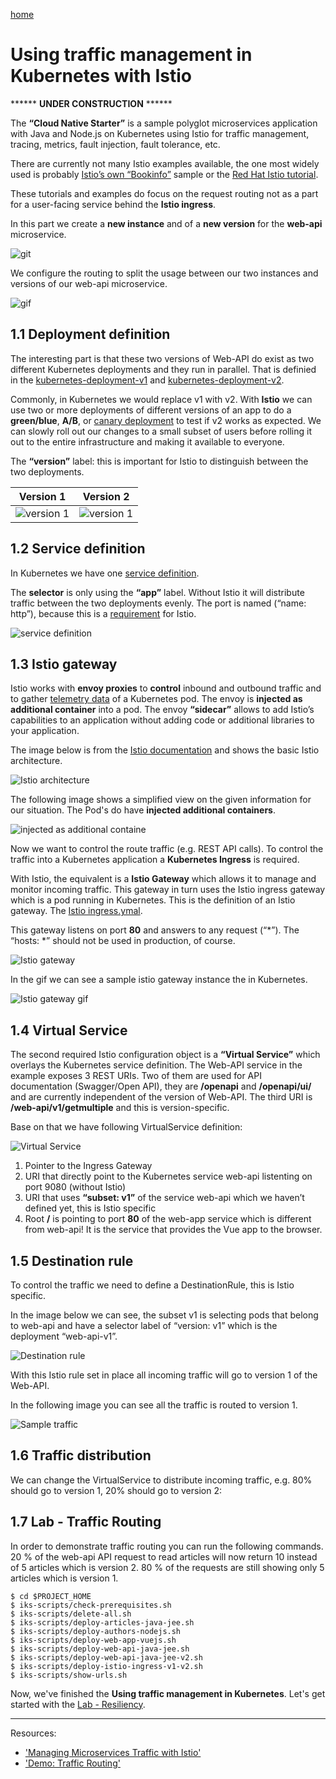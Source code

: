 [home](README.md)
# Using traffic management in Kubernetes with Istio

****** **UNDER CONSTRUCTION** ******

The **“Cloud Native Starter”** is a sample polyglot microservices application with Java and Node.js on Kubernetes using Istio for traffic management, tracing, metrics, fault injection, fault tolerance, etc.

There are currently not many Istio examples available, the one most widely used is probably [Istio’s own “Bookinfo”](https://developer.ibm.com/solutions/container-orchestration-and-deployment/?cm_mmc=Search_Google-_-Developer_IBM+Developer-_-WW_EP-_-%2Bistio_b&cm_mmca1=000019RS&cm_mmca2=10004796&cm_mmca7=9041823&cm_mmca8=aud-396679157191:kwd-448983149697&cm_mmca9=_k_EAIaIQobChMIq_ynq8yi4gIVrDLTCh1T2g9AEAAYASAAEgIVAfD_BwE_k_&cm_mmca10=322762525080&cm_mmca11=b&gclid=EAIaIQobChMIq_ynq8yi4gIVrDLTCh1T2g9AEAAYASAAEgIVAfD_BwE) sample or the [Red Hat Istio tutorial](https://github.com/redhat-developer-demos/istio-tutorial). 

These tutorials and examples do focus on the request routing not as a part for a user-facing service behind the **Istio ingress**.

In this part we create a **new instance** and of a **new version** for the **web-api** microservice.

![git](images/traffic-new-architecture.gif)

We configure the routing to split the usage between our two instances and versions of our web-api microservice.

![gif](images/traffic-routing.gif)

## 1.1 Deployment definition

The interesting part is that these two versions of Web-API do exist as two different Kubernetes deployments and they run in parallel. That is definied in the [kubernetes-deployment-v1](web-api-java-jee/deployment/kubernetes-deployment-v1.yaml) and [kubernetes-deployment-v2](web-api-java-jee/deployment/kubernetes-deployment-v2.yaml).

Commonly, in Kubernetes we would replace v1 with v2. With **Istio** we can use two or more deployments of different versions of an app to do a **green/blue**, **A/B**, or [canary deployment](https://www.ibm.com/cloud/garage/tutorials/use-canary-testing-in-kubernetes-using-istio-toolchain) to test if v2 works as expected. We can slowly roll out our changes to a small subset of users before rolling it out to the entire infrastructure and making it available to everyone. 

 The **“version”** label: this is important for Istio to distinguish between the two deployments. 

| Version 1   |  Version 2    | 
|--- | --- |
| ![version 1](images/traffic-routing-deployment01.png)   |  ![version 1](images/traffic-routing-deployment02.png)    | 

## 1.2 Service definition

In Kubernetes we have one  [service definition](web-api-java-jee/deployment/kubernetes-service.yaml).

 The **selector** is only using the **“app”** label. Without Istio it will distribute traffic between the two deployments evenly. The port is named (“name: http”), because this is a [requirement](https://istio.io/docs/setup/kubernetes/prepare/requirements/) for Istio.

![service definition](images/traffic-routing-deployment03.png)

## 1.3 Istio gateway

Istio works with **envoy proxies** to **control** inbound and outbound traffic and to gather [telemetry data](https://en.wikipedia.org/wiki/Telemetry#Software) of a Kubernetes pod. The envoy is **injected as additional container** into a pod. The envoy **“sidecar”** allows to add Istio’s capabilities to an application without adding code or additional libraries to your application.

The image below is from the [Istio documentation](https://istio.io/docs/concepts/what-is-istio/) and shows the basic Istio architecture.

![Istio architecture](images/traffic-routing-deployment04.png)

The following image shows a simplified view on the given information for our situation. The Pod's do have **injected additional containers**.

![injected as additional containe](images/traffic-routing-deployment05.png)

Now we want to control the  route traffic (e.g. REST API calls). To control the traffic into a Kubernetes application a **Kubernetes Ingress** is required. 

With Istio, the equivalent is a **Istio Gateway** which allows it to manage and monitor incoming traffic. This gateway in turn uses the Istio ingress gateway which is a pod running in Kubernetes. This is the definition of an Istio gateway. The [Istio ingress.ymal](web-api-java-jee/deployment/istio-ingress.yaml).

This gateway listens on port **80** and answers to any request (“*”). The “hosts: *” should not be used in production, of course. 

![Istio gateway](images/traffic-routing-deployment06.png)

In the gif we can see a sample istio gateway instance the in Kubernetes.

![Istio gateway gif](images/traffic-routing-deployment07.gif)

## 1.4 Virtual Service

The second required Istio configuration object is a **“Virtual Service”** which overlays the Kubernetes service definition. The Web-API service in the example exposes 3 REST URIs. Two of them are used for API documentation (Swagger/Open API), they are **/openapi** and **/openapi/ui/** and are currently independent of the version of Web-API. 
The third URI is **/web-api/v1/getmultiple** and this is version-specific. 

Base on that we have following VirtualService definition:

![Virtual Service](images/traffic-routing-deployment08.png)

1. Pointer to the Ingress Gateway
2. URI that directly point to the Kubernetes service web-api listenting on port 9080 (without Istio)
3. URI that uses **“subset: v1”** of the service web-api which we haven’t defined yet, this is Istio specific
4. Root **/** is pointing to port **80** of the web-app service which is different from web-api! It is the service that provides the Vue app to the browser.

## 1.5 Destination rule

To control the traffic we need to define a DestinationRule, this is  Istio specific. 

In the image below we can see, the subset v1 is selecting pods that belong to web-api and have a selector label of “version: v1” which is the deployment “web-api-v1”.

![Destination rule](images/traffic-routing-deployment09.png)

With this Istio rule set in place all incoming traffic will go to version 1 of the Web-API. 

In the following image you can see all the traffic is routed to version 1.

![Sample traffic](images/traffic-routing-deployment10.png)

## 1.6 Traffic distribution

We can change the VirtualService to distribute incoming traffic, e.g. 80% should go to version 1, 20% should go to version 2:






## 1.7 Lab - Traffic Routing

In order to demonstrate traffic routing you can run the following commands. 20 % of the web-api API request to read articles will now return 10 instead of 5 articles which is version 2. 80 % of the requests are still showing only 5 articles which is version 1. 

```
$ cd $PROJECT_HOME
$ iks-scripts/check-prerequisites.sh
$ iks-scripts/delete-all.sh
$ iks-scripts/deploy-articles-java-jee.sh
$ iks-scripts/deploy-authors-nodejs.sh
$ iks-scripts/deploy-web-app-vuejs.sh
$ iks-scripts/deploy-web-api-java-jee.sh
$ iks-scripts/deploy-web-api-java-jee-v2.sh
$ iks-scripts/deploy-istio-ingress-v1-v2.sh
$ iks-scripts/show-urls.sh
```

Now, we've finished the **Using traffic management in Kubernetes**.
Let's get started with the [Lab - Resiliency](05-resiliency.md).

---

Resources:

* ['Managing Microservices Traffic with Istio'](https://haralduebele.blog/2019/03/11/managing-microservices-traffic-with-istio/)
* ['Demo: Traffic Routing'](../documentation/DemoTrafficRouting.md)